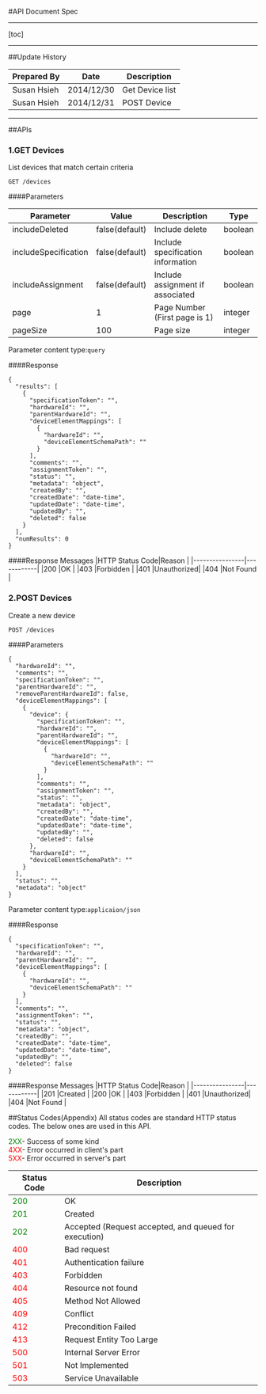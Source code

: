 #API Document Spec
***********
[toc]
***********
##Update History

| Prepared By   |      Date       |         Description         |
|---------------|-----------------|-----------------------------|
| Susan Hsieh   |2014/12/30       |	Get Device list             |
| Susan Hsieh   |2014/12/31       | POST Device                 |

***********
##APIs
### 1.GET Devices
List devices that match certain criteria
>
```
GET /devices
```

####Parameters

| Parameter          |Value         |Description                      |Type   |
|--------------------|--------------|---------------------------------|-------|
|includeDeleted      |false(default)|Include delete                   |boolean|
|includeSpecification|false(default)|Include specification information|boolean|
|includeAssignment   |false(default)|Include assignment if associated |boolean|
|page                |1             |Page Number (First page is 1)    |integer|
|pageSize            |100           |Page size                        |integer|

Parameter content type:`query`

####Response
```
{
  "results": [
    {
      "specificationToken": "",
      "hardwareId": "",
      "parentHardwareId": "",
      "deviceElementMappings": [
        {
          "hardwareId": "",
          "deviceElementSchemaPath": ""
        }
      ],
      "comments": "",
      "assignmentToken": "",
      "status": "",
      "metadata": "object",
      "createdBy": "",
      "createdDate": "date-time",
      "updatedDate": "date-time",
      "updatedBy": "",
      "deleted": false
    }
  ],
  "numResults": 0
} 
```
####Response Messages
|HTTP Status Code|Reason      |
|----------------|------------|
|200             |OK          |
|403             |Forbidden   |
|401             |Unauthorized|
|404             |Not Found   |

### 2.POST Devices
Create a new device
>
```
POST /devices
```

####Parameters
```
{
  "hardwareId": "",
  "comments": "",
  "specificationToken": "",
  "parentHardwareId": "",
  "removeParentHardwareId": false,
  "deviceElementMappings": [
    {
      "device": {
        "specificationToken": "",
        "hardwareId": "",
        "parentHardwareId": "",
        "deviceElementMappings": [
          {
            "hardwareId": "",
            "deviceElementSchemaPath": ""
          }
        ],
        "comments": "",
        "assignmentToken": "",
        "status": "",
        "metadata": "object",
        "createdBy": "",
        "createdDate": "date-time",
        "updatedDate": "date-time",
        "updatedBy": "",
        "deleted": false
      },
      "hardwareId": "",
      "deviceElementSchemaPath": ""
    }
  ],
  "status": "",
  "metadata": "object"
}
```
Parameter content type:`applicaion/json`

####Response
```
{
  "specificationToken": "",
  "hardwareId": "",
  "parentHardwareId": "",
  "deviceElementMappings": [
    {
      "hardwareId": "",
      "deviceElementSchemaPath": ""
    }
  ],
  "comments": "",
  "assignmentToken": "",
  "status": "",
  "metadata": "object",
  "createdBy": "",
  "createdDate": "date-time",
  "updatedDate": "date-time",
  "updatedBy": "",
  "deleted": false
}
```

####Response Messages
|HTTP Status Code|Reason      |
|----------------|------------|
|201             |Created     |
|200             |OK          |
|403             |Forbidden   |
|401             |Unauthorized|
|404             |Not Found   |

##Status Codes(Appendix)
All status codes are standard HTTP status codes. The below ones are used in this API.

<font color="green">2XX</font>- Success of some kind<br /> 
<font color="red">4XX</font>- Error occurred in client's part<br /> 
<font color="red">5XX</font>- Error occurred in server's part<br /> 

|Status Code                  |Description                                          |
|-----------------------------|-----------------------------------------------------|
|<font color="green">200<font>|OK                                                   |
|<font color="green">201<font>|Created                                              |
|<font color="green">202<font>|Accepted (Request accepted, and queued for execution)|
|<font color="red">400<font>  |Bad request                                          |
|<font color="red">401<font>  |Authentication failure                               |
|<font color="red">403<font>  |Forbidden                                            |
|<font color="red">404<font>  |Resource not found                                   |
|<font color="red">405<font>  |Method Not Allowed                                   |
|<font color="red">409<font>  |Conflict                                             |
|<font color="red">412<font>  |Precondition Failed                                  |
|<font color="red">413<font>  |Request Entity Too Large                             |
|<font color="red">500<font>  |Internal Server Error                                |
|<font color="red">501<font>  |Not Implemented                                      |
|<font color="red">503<font>  |Service Unavailable                                  |

